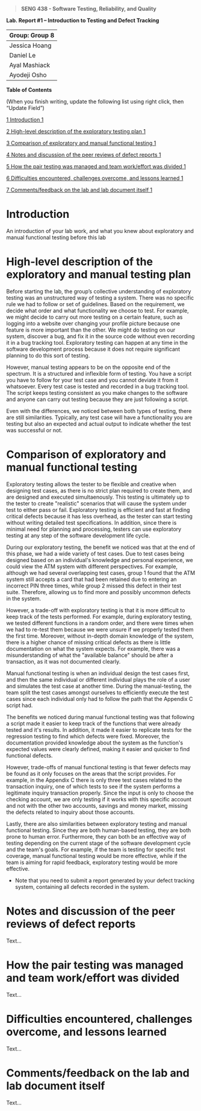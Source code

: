 >   **SENG 438 - Software Testing, Reliability, and Quality**

**Lab. Report \#1 – Introduction to Testing and Defect Tracking**

| Group: Group 8      |
|-----------------|
| Jessica Hoang       |   
| Daniel Le           |   
| Ayal Mashiack       |   
| Ayodeji Osho        |   


**Table of Contents**

(When you finish writing, update the following list using right click, then
“Update Field”)

[1 Introduction	1](#_Toc439194677)

[2 High-level description of the exploratory testing plan	1](#_Toc439194678)

[3 Comparison of exploratory and manual functional testing	1](#_Toc439194679)

[4 Notes and discussion of the peer reviews of defect reports	1](#_Toc439194680)

[5 How the pair testing was managed and team work/effort was
divided	1](#_Toc439194681)

[6 Difficulties encountered, challenges overcome, and lessons
learned	1](#_Toc439194682)

[7 Comments/feedback on the lab and lab document itself	1](#_Toc439194683)

# Introduction

An introduction of your lab work, and what you knew about exploratory and manual
functional testing before this lab

# High-level description of the exploratory and manual testing plan

Before starting the lab, the group’s collective understanding of exploratory testing was an unstructured way of testing a system. There was no specific rule we had to follow or set of guidelines. Based on the requirement, we decide what order and what functionality we choose to test. For example, we might decide to carry out more testing on a certain feature, such as logging into a website over changing your profile picture because one feature is more important than the other. We might do testing on our system, discover a bug, and fix it in the source code without even recording it in a bug tracking tool. Exploratory testing can happen at any time in the software development process because it does not require significant planning to do this sort of testing.

However, manual testing appears to be on the opposite end of the spectrum. It is a structured and inflexible form of testing. You have a script you have to follow for your test case and you cannot deviate it from it whatsoever. Every test case is tested and recorded in a bug tracking tool. The script keeps testing consistent as you make changes to the software and anyone can carry out testing because they are just following a script.

Even with the differences, we noticed between both types of testing, there are still similarities. Typically, any test case will have a functionality you are testing but also an expected and actual output to indicate whether the test was successful or not. 

# Comparison of exploratory and manual functional testing

Exploratory testing allows the tester to be flexible and creative when designing test cases, as there is no strict plan required to create them, and are designed and executed simultaenously. This testing is ultimately up to the tester to create "realistic" scenarios that will cause the system under test to either pass or fail. Exploratory testing is efficient and fast at finding critical defects because it has less overhead, as the tester can start testing without writing detailed test specifications. In addition, since there is minimal need for planning and processing, testers can use exploratory testing at any step of the software development life cycle.

During our exploratory testing, the benefit we noticed was that at the end of this phase, we had a wide variety of test cases. Due to test cases being designed based on an individual's knowledge and personal experience, we could view the ATM system with different perspectives. For example, although we had several overlapping test cases, group 1 found that the ATM system still accepts a card that had been retained due to entering an incorrect PIN three times, while group 2 missed this defect in their test suite. Therefore, allowing us to find more and possibly uncommon defects in the system.  

However, a trade-off with exploratory testing is that it is more difficult to keep track of the tests performed. For example, during exploratory testing, we tested different functions in a random order, and there were times when we had to re-test them because we were unsure if we properly tested them the first time. Moreover, without in-depth domain knowledge of the system, there is a higher chance of missing critical defects as there is little documentation on what the system expects. For example, there was a misunderstanding of what the "available balance" should be after a transaction, as it was not documented clearly. 

Manual functional testing is when an individual design the test cases first, and then the same individual or different individual plays the role of a user and simulates the test case at another time. During the manual-testing, the team split the test cases amongst ourselves to efficiently execute the test cases since each individual only had to follow the path that the Appendix C script had.  

The benefits we noticed during manual functional testing was that following a script made it easier to keep track of the functions that were already tested and it's results. In addition, it made it easier to replicate tests for the regression testing to find which defects were fixed. Moreover, the documentation provided knowledge about the system as the function's expected values were clearly defined, making it easier and quicker to find functional defects. 

However, trade-offs of manual functional testing is that fewer defects may be found as it only focuses on the areas that the script provides. For example, in the Appendix C there is only three test cases related to the transaction inquiry, one of which tests to see if the system performs a legitimate inquiry transaction properly. Since the input is only to choose the checking account, we are only testing if it works with this specific account and not with the other two accounts, savings and money market, missing the defects related to inquiry about those accounts.  

Lastly, there are also similarities between exploratory testing and manual functional testing. Since they are both human-based testing, they are both prone to human error. Furthermore, they can both be an effective way of testing depending on the current stage of the software development cycle and the team's goals. For example, if the team is testing for specific test coverage, manual functional testing would be more effective, while if the team is aiming for rapid feedback, exploratory testing would be more effective. 

-   Note that you need to submit a report generated by your defect tracking
    system, containing all defects recorded in the system.

# Notes and discussion of the peer reviews of defect reports

Text…

# How the pair testing was managed and team work/effort was divided 

Text…

# Difficulties encountered, challenges overcome, and lessons learned

Text…

# Comments/feedback on the lab and lab document itself

Text…
